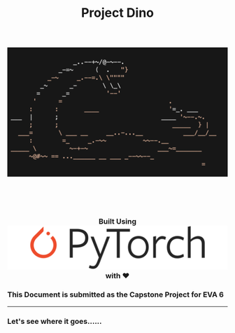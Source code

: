 <div align="center">
    <h1>
        Project Dino <br/>
<br/>
<p align="center">
  <img src="./assets/dino_ascii.png" /> 
</p>
<br/>
<h3> Built Using <img src="./assets/Pytorch_logo.png"/> with ❤️ </h3
<br/>
</h1>

</div>

### This Document is submitted as the Capstone Project for EVA 6

---
### Let's see where it goes......
